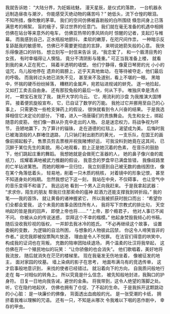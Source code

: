 我就告诉她：
“大陆分界，为妊娠祛魅，
漫天星辰，是仪式的落款，
一台机器永远制造昼夜与潮汐，
你能感受灭绝动物的痛苦吗？”
她低头，流下仓惶的眼泪。
不知所措，像吹散的茅草。
我们的空间仿佛被喜剧般的白所围绕
倏忽间身上已落满思考的棉絮，
盲的蛾子，穿过世界的任意门。
我们就在毫无准备的机遇中相拥
仿佛在站台等来意外的电车，
仿佛亚热带的季风转向时
惊醒的记者，支起灯与帷幕。
而我感到自己，正水瓶般地颤抖，
柔软的嫩芽，在咫尺间作祟，
一种暗示反复舔舐我的敏感带。
仿佛已不需要更彻底的言辞，
来明说她箭矢般的心意。
我快乐得像道口的铃铛，
想立刻写一封信来告诉
说，“我恋爱了，
和一个眉清目秀的女孩，
有时幸福得让人懊恼，
竟分不清阴影与隆重。”
可正当我准备上楼，
就看到我的亲人正在死亡，
隔着半透明的墙壁。
他们宁静得，像夏日琴房的光
小小的诅咒，鸟儿般地停在
遗弃的肩膀上，近乎天真地耸动，
在等待被夺走，他们最后的呼吸。
而我转过头她已消失不见，
甚至来不及道别，看上不堪的一眼。
黑暗中，怀揣的硬币纷纷掉落，
糟糕的金属声，宛若钻进规诫的蚌壳。
逐一地捡起，又如打工卖去自由身。
还有那狡兔般的最后一块，何从下手。
唯独庆幸是清点时，
一颗宝石发现了我，
拨开大学的乌云。
它，用流利的沙盘
为我推演大国博弈。
接着便凯旋般宣布，
它，已自证了数学的万能。
我抢过它并挪用至自己的心事上，
只需更改一些枪支弹药上的假设，
很快就看到令人兴奋的结果。
于是我选择相信它决定论的部分，
下楼，进入一场唐璜们的贵族舞会。
先生和女士，绑起随意的皮筋，
他们像一群从扑克中走出的人物。
总是迷恋权力，将战争视为环节，
丑陋地赢下，为了算计的锱铢，
走在道德的红毯上，渴望成为美。
后悔时我已被海浪般的人群堵住退路，
几只钠灯射出剧烈的黄光，
一支乐队，在国王的画像前掷起骰子，
售票员剪去票根并祝我赌博好运，
可我没料到她竟在这其间，
已沉醉于某位先生的美貌。
用心地观看，脸上正是她沉着的色素，
在音乐的鼓励下，他们跳起庄重的舞蹈。
我想她就是会做死亡圣器的人，
她的鼻子像兴奋的裁纸刀，
炫耀着满地被武力推翻的假设，
我意念的罗盘早已满盘皆错，
我像歧路里的亡羊钻进篱笆。
而她的眼神一旦归位，
我立刻感到自己被无数的曲线困住，
像在某个角落低着头，
轻易地，削着一只木质的桃核，
对着镜中的形象记恨，
甚至不知道身处的档期。
忽然我想记下这一刻，
我站在中央，不仅碍事，
也让空气中的音乐变得不和谐了。
我远远地
看到一个男人正向我赶来。
于是我拿起武器：
“求求你，陌生的朋友
帮我拦住那索命的瘟神
趁酒力还能支撑我到转折段。”
我的笔——我的首饰，
就让黄昏的诸神握紧它，
所以我被抓获时脱口而出：
“希望你们全都会爱我，
这个未竟的故事会困住所有人，
我将写下宗教式的排比句，
天空响起的皆是我的回声，
即使上帝也将.......”
“上帝，那个瘾君子，
他对人事已不闻不问。
你被从众的传说迷惑，
崇拜这个不幸的楷模。”
他起身焚毁我倾心的书稿，
随后没收我珍视的版权，
一并卸去我冰冷的姓氏。
“不必再继续这个故事，
设置委婉的变数，
为逻辑的自洽所困，
与想象的人物彼此囚禁，
你这令人啼笑皆非的作者。”
说完我即被投票陶片放逐，
理由是令人不悦罪。
在法官们得意的哄笑中，
构成我的证词也在背叛，
充数的陪审团陆续退场，
两个温柔的壮汉将我举起，
这仿佛在开一个殖民地似的玩笑：
“让你骄傲的也会消失”。
他们歌唱着，美好地将我流放，
随后就消失在茫茫的楼梯里。
现在我毫发无伤地坐着，
像被征发的地主，
面对家园的坟墓。
墙上染病的影子在思考，
地面布满乌有的竞选传单，
这才启事般地意识到，
来找的使者已经错过。
就沿着向下的方向，
自我质问般地行走在
每一对相似的转角上。
所以究竟是什么信念，
被先知般地封进，我胸口的护身符。
日复一日地向我告诫，避世的金条。
将我带到，这令人绝望的落脚之处。
听，它在隐约地起伏，
仿佛也拥有了仓促、了不起的生命。
于是我拆开这颗跳动的小心脏：
是一块廉价的佛像，
背面透出血痂般的光。
是一张受潮的卡纸，
拥挤着我难以理解的咒语。
还有一只，不知是从哪次
令我难以下咽的恶作剧中，
幸存的甲虫。
